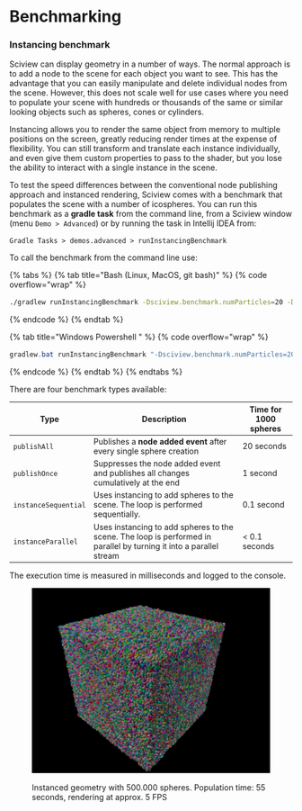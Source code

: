 # Benchmarking

### Instancing benchmark

Sciview can display geometry in a number of ways. The normal approach is to add a node to the scene for each object you want to see. This has the advantage that you can easily manipulate and delete individual nodes from the scene. However, this does not scale well for use cases where you need to populate your scene with hundreds or thousands of the same or similar looking objects such as spheres, cones or cylinders.

Instancing allows you to render the same object from memory to multiple positions on the screen, greatly reducing render times at the expense of flexibility. You can still transform and translate each instance individually, and even give them custom properties to pass to the shader, but you lose the ability to interact with a single instance in the scene.

To test the speed differences between the conventional node publishing approach and instanced rendering, Sciview comes with a benchmark that populates the scene with a number of icospheres. You can run this benchmark as a **gradle task** from the command line, from a Sciview window (menu `Demo > Advanced`) or by running the task in Intellij IDEA from:

```
Gradle Tasks > demos.advanced > runInstancingBenchmark
```

To call the benchmark from the command line use:

{% tabs %}
{% tab title="Bash (Linux, MacOS, git bash)" %}
{% code overflow="wrap" %}
```bash
./gradlew runInstancingBenchmark -Dsciview.benchmark.numParticles=20 -Dsciview.benchmark.type=instanceSequential
```
{% endcode %}
{% endtab %}

{% tab title="Windows Powershell " %}
{% code overflow="wrap" %}
```powershell
gradlew.bat runInstancingBenchmark "-Dsciview.benchmark.numParticles=20" "-Dsciview.benchmark.type=instanceSequential"
```
{% endcode %}
{% endtab %}
{% endtabs %}

There are four benchmark types available:

| Type                 | Description                                                                                                         | Time for 1000 spheres |
| -------------------- | ------------------------------------------------------------------------------------------------------------------- | --------------------- |
| `publishAll`         | Publishes a **node added event** after every single sphere creation                                                 | 20 seconds            |
| `publishOnce`        | Suppresses the node added event and publishes all changes cumulatively at the end                                   | 1 second              |
| `instanceSequential` | Uses instancing to add spheres to the scene. The loop is performed sequentially.                                    | 0.1 second            |
| `instanceParallel`   | Uses instancing to add spheres to the scene. The loop is performed in parallel by turning it into a parallel stream | < 0.1 seconds         |

The execution time is measured in milliseconds and logged to the console.

<figure><img src="../.gitbook/assets/instanced_spheres_500k.jpg" alt=""><figcaption><p>Instanced geometry with 500.000 spheres. Population time: 55 seconds, rendering at approx. 5 FPS</p></figcaption></figure>
